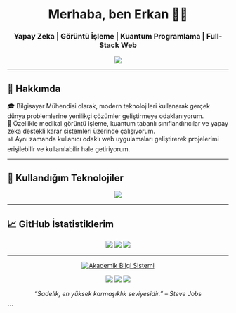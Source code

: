 <h1 align="center">Merhaba, ben Erkan 👨‍💻</h1>
<h3 align="center">Yapay Zeka | Görüntü İşleme | Kuantum Programlama | Full-Stack Web</h3>

<p align="center">
  <img src="https://readme-typing-svg.herokuapp.com/?lines=Bilgisayar+Mühendisi+%7C+AI+Araştırmacısı;Derin+Öğrenme+Tutkunu;Sürekli+Öğrenen+ve+Üreten&center=true&width=500&height=45" />
</p>

---

## 🚀 Hakkımda

🎓 Bilgisayar Mühendisi olarak, modern teknolojileri kullanarak gerçek dünya problemlerine yenilikçi çözümler geliştirmeye odaklanıyorum.  
🧠 Özellikle medikal görüntü işleme, kuantum tabanlı sınıflandırıcılar ve yapay zeka destekli karar sistemleri üzerinde çalışıyorum.  
📊 Aynı zamanda kullanıcı odaklı web uygulamaları geliştirerek projelerimi erişilebilir ve kullanılabilir hale getiriyorum.

---

## 🧰 Kullandığım Teknolojiler

<p align="center">
  <img src="https://skillicons.dev/icons?i=python,php,react,nextjs,js,html,css,bootstrap,git,github,vscode,pycharm,postgres,mysql" />
</p>

---

## 📈 GitHub İstatistiklerim

<p align="center">
  <img src="https://github-readme-stats.vercel.app/api?username=cengerkan&show_icons=true&theme=radical" />
  <img src="https://github-readme-streak-stats.herokuapp.com/?user=cengerkan&theme=radical" />
  <img src="https://github-readme-stats.vercel.app/api/top-langs/?username=cengerkan&layout=compact&theme=radical" />
</p>

---

<div align="center"> <a href="https://akbis.osmaniye.edu.tr/@erkandeveci" target="_blank"> <img src="https://img.shields.io/badge/AkademikBilgi%20Sistemi-Ziyaret%20Et-blueviolet?style=for-the-badge&logo=github" alt="Akademik Bilgi Sistemi"> </a> </div>


<p align="center"> <a href="mailto:erkandeveciceng@gmail.com"><img src="https://img.shields.io/badge/Eposta-Darkblue?style=for-the-badge&logo=gmail&logoColor=white"/></a> <a href="https://tr.linkedin.com/in/erkan-deveci-364257a8"><img src="https://img.shields.io/badge/LinkedIn-blue?style=for-the-badge&logo=linkedin&logoColor=white"/></a> <a href="https://github.com/cengerkan"><img src="https://img.shields.io/badge/GitHub-000?style=for-the-badge&logo=github&logoColor=white"/></a> </p>


<p align="center"><i>“Sadelik, en yüksek karmaşıklık seviyesidir.” – Steve Jobs</i></p> ```
